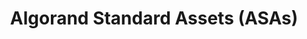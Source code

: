 ---
title: "Algorand Standard Assets (ASAs)"
description: "A documentation of Algorand Standard Assets (ASAs) built by the Algorand Developer team. Explains in detail what ASAs are, the parameters and how you can create your own assets and the many ways you can make use of it. Detailed guide on how to create, modify, receive, transfer, freeze, revoke, destroy and retrieve information about an asset."
type: "course"
category: "Algorand Developer Portal,Algorand Components,ASA"
difficulty: ""
summary: "Detailed guide on working with ASAs"
file_path: ""
image: "https://assets-global.website-files.com/5e39e095596498a8b9624af1/5ffca6e3e0d8ad9231cc2af6_Portfolio-course---final.png"
link: "Algorand Standard Assets (ASAs) - Algorand Developer Portal"
status: "open"
---